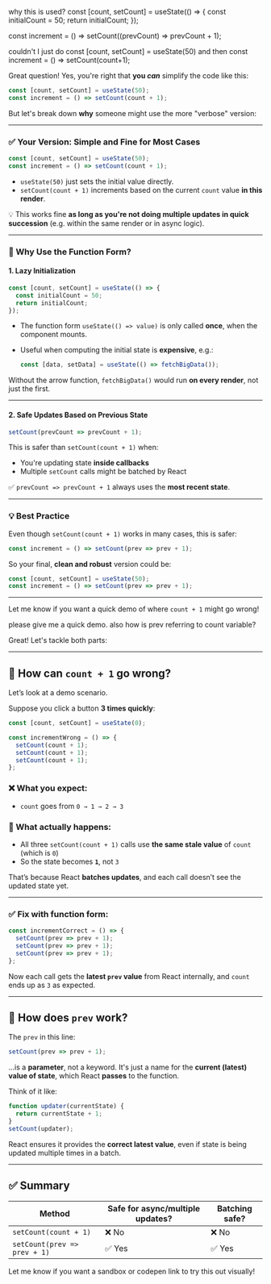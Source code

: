 why this is used?  const [count, setCount] = useState(() => {
    const initialCount = 50;
    return initialCount;
  });

  const increment = () => setCount((prevCount) => prevCount + 1);

couldn't I just do 
const [count, setCount] = useState(50)
and then const increment = () => setCount(count+1);

Great question! Yes, you're right that **you *can*** simplify the code like this:

```js
const [count, setCount] = useState(50);
const increment = () => setCount(count + 1);
```

But let's break down **why** someone might use the more "verbose" version:

---

### ✅ Your Version: Simple and Fine for Most Cases

```js
const [count, setCount] = useState(50);
const increment = () => setCount(count + 1);
```

* `useState(50)` just sets the initial value directly.
* `setCount(count + 1)` increments based on the current `count` value **in this render**.

💡 This works fine **as long as you're not doing multiple updates in quick succession** (e.g. within the same render or in async logic).

---

### 🧠 Why Use the Function Form?

#### 1. **Lazy Initialization**

```js
const [count, setCount] = useState(() => {
  const initialCount = 50;
  return initialCount;
});
```

* The function form `useState(() => value)` is only called **once**, when the component mounts.
* Useful when computing the initial state is **expensive**, e.g.:

  ```js
  const [data, setData] = useState(() => fetchBigData());
  ```

Without the arrow function, `fetchBigData()` would run **on every render**, not just the first.

---

#### 2. **Safe Updates Based on Previous State**

```js
setCount(prevCount => prevCount + 1);
```

This is safer than `setCount(count + 1)` when:

* You're updating state **inside callbacks**
* Multiple `setCount` calls might be batched by React

✅ `prevCount => prevCount + 1` always uses the **most recent state**.

---

### 💡 Best Practice

Even though `setCount(count + 1)` works in many cases, this is safer:

```js
const increment = () => setCount(prev => prev + 1);
```

So your final, **clean and robust** version could be:

```js
const [count, setCount] = useState(50);
const increment = () => setCount(prev => prev + 1);
```

---

Let me know if you want a quick demo of where `count + 1` might go wrong!

please give me a quick demo. also how is prev referring to count variable?

Great! Let's tackle both parts:

---

## 🔁 **How can `count + 1` go wrong?**

Let’s look at a demo scenario.

Suppose you click a button **3 times quickly**:

```jsx
const [count, setCount] = useState(0);

const incrementWrong = () => {
  setCount(count + 1);
  setCount(count + 1);
  setCount(count + 1);
};
```

### ❌ What you expect:

* `count` goes from `0 → 1 → 2 → 3`

### 😬 What actually happens:

* All three `setCount(count + 1)` calls use **the same stale value** of `count` (which is `0`)
* So the state becomes **`1`**, not `3`

That’s because React **batches updates**, and each call doesn’t see the updated state yet.

---

### ✅ Fix with function form:

```jsx
const incrementCorrect = () => {
  setCount(prev => prev + 1);
  setCount(prev => prev + 1);
  setCount(prev => prev + 1);
};
```

Now each call gets the **latest `prev` value** from React internally, and `count` ends up as `3` as expected.

---

## 🧠 **How does `prev` work?**

The `prev` in this line:

```js
setCount(prev => prev + 1);
```

...is a **parameter**, not a keyword. It's just a name for the **current (latest) value of state**, which React **passes** to the function.

Think of it like:

```js
function updater(currentState) {
  return currentState + 1;
}
setCount(updater);
```

React ensures it provides the **correct latest value**, even if state is being updated multiple times in a batch.

---

## ✅ Summary

| Method                       | Safe for async/multiple updates? | Batching safe? |
| ---------------------------- | -------------------------------- | -------------- |
| `setCount(count + 1)`        | ❌ No                             | ❌ No           |
| `setCount(prev => prev + 1)` | ✅ Yes                            | ✅ Yes          |

Let me know if you want a sandbox or codepen link to try this out visually!
